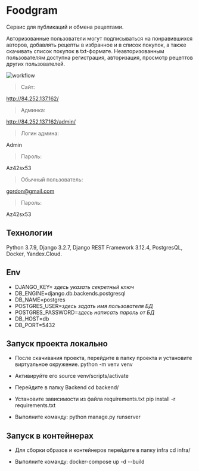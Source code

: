 # Foodgram

Cервис для публикаций и обмена рецептами.

Авторизованные пользователи могут подписываться на понравившихся авторов, добавлять рецепты в избранное и в список покупок, а также скачивать список покупок в txt-формате. Неавторизованным пользователям доступна регистрация, авторизация, просмотр рецептов других пользователей.

![workflow](https://github.com/EscapeFromHell/foodgram-project-react/actions/workflows/main.yml/badge.svg)

> Сайт:
>>
http://84.252.137.162/

> Админка:
>>
http://84.252.137.162/admin/

> Логин админа:
>> 
Admin

> Пароль:
>> 
Az42sx53

> Обычный пользователь:
>>
gordon@gmail.com

> Пароль:
>> 
Az42sx53

## Технологии
Python 3.7.9, Django 3.2.7, Django REST Framework 3.12.4, PostgresQL, Docker, Yandex.Cloud.

## Env
- DJANGO_KEY= _здесь указать секретный ключ_
- DB_ENGINE=django.db.backends.postgresql
- DB_NAME=postgres
- POSTGRES_USER=_здесь задать имя пользователя БД_
- POSTGRES_PASSWORD=_здесь написать пароль от БД_
- DB_HOST=db
- DB_PORT=5432

## Запуск проекта локально
- После скачивания проекта, перейдите в папку проекта и установите виртуальное окружение.
python -m venv venv

- Активируйте его
source venv/scripts/activate

- Перейдите в папку Backend
cd backend/

- Установите зависимости из файла requirements.txt
pip install -r requirements.txt

- Выполните команду:
python manage.py runserver

## Запуск в контейнерах
- Для сборки образов и контейнеров перейдите в папку infra
cd infra/

- Выполните команду:
docker-compose up -d --build 
